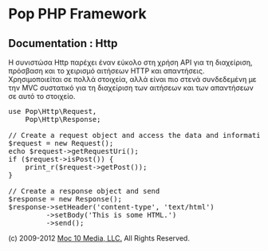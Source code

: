 Pop PHP Framework
=================

Documentation : Http
--------------------

Η συνιστώσα Http παρέχει έναν εύκολο στη χρήση API για τη διαχείριση, πρόσβαση και το χειρισμό αιτήσεων HTTP και απαντήσεις. Χρησιμοποιείται σε πολλά στοιχεία, αλλά είναι πιο στενά συνδεδεμένη με την MVC συστατικό για τη διαχείριση των αιτήσεων και των απαντήσεων σε αυτό το στοιχείο.

<pre>
use Pop\Http\Request,
    Pop\Http\Response;

// Create a request object and access the data and information
$request = new Request();
echo $request->getRequestUri();
if ($request->isPost()) {
    print_r($request->getPost());
}

// Create a response object and send
$response = new Response();
$response->setHeader('content-type', 'text/html')
         ->setBody('<html><body>This is some HTML.</body></html>')
         ->send();
</pre>

(c) 2009-2012 [Moc 10 Media, LLC.](http://www.moc10media.com) All Rights Reserved.
